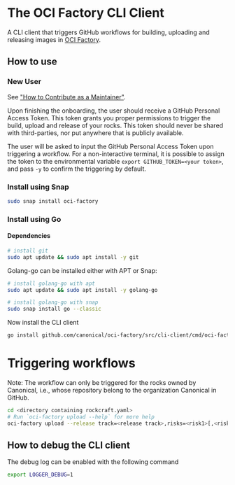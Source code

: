 
# The OCI Factory CLI Client

A CLI client that triggers GitHub workflows for building, uploading and releasing images in 
[OCI Factory](https://github.com/canonical/oci-factory).

## How to use

### New User

See ["How to Contribute as a Maintainer"](https://github.com/canonical/oci-factory?tab=readme-ov-file#as-a-maintainer--).

Upon finishing the onboarding, the user should receive a GitHub Personal Access Token. This token grants you proper
permissions to trigger the build, upload and release of your rocks. This token should never be shared with 
third-parties, nor put anywhere that is publicly available.

The user will be asked to input the GitHub Personal Access Token upon triggering a workflow. For a non-interactive
terminal, it is possible to assign the token to the environmental variable `export GITHUB_TOKEN=<your token>`, and pass
`-y` to confirm the triggering by default.

### Install using Snap

```bash
sudo snap install oci-factory
```

### Install using Go

#### Dependencies

```bash
# install git
sudo apt update && sudo apt install -y git
```

Golang-go can be installed either with APT or Snap:

```bash
# install golang-go with apt
sudo apt update && sudo apt install -y golang-go
```

```bash
# install golang-go with snap
sudo snap install go --classic
```

Now install the CLI client
```bash
go install github.com/canonical/oci-factory/src/cli-client/cmd/oci-factory
```

# Triggering workflows
Note: The workflow can only be triggered for the rocks owned by Canonical, i.e., whose repository
belong to the organization Canonical in GitHub.
```bash
cd <directory containing rockcraft.yaml>
# Run `oci-factory upload --help` for more help
oci-factory upload --release track=<release track>,risks=<risk1>[,<risk2>...],eol=yyyy-mm-dd
```

## How to debug the CLI client

The debug log can be enabled with the following command

```bash
export LOGGER_DEBUG=1
```
